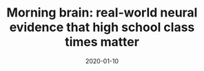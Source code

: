 ---
title: "Morning brain: real-world neural evidence that high school class times matter"
collection: publications
permalink: /publication/2020_morning-brain:-real-world-neural-evidence-that-hig
date: 2020-01-10
year: 2020
venue: 'Social, Cognitive and Affective Neuroscience'
authors: 'Dikker S, Haegens S, Bevilacqua D, Davidesco I, Wan L, Kaggen L, McClintock J, Chaloner K, Ding M, West T, Poeppel D'
number: '173'
citation: 'Dikker S, Haegens S, Bevilacqua D, Davidesco I, Wan L, Kaggen L, McClintock J, Chaloner K, Ding M, West T, Poeppel D (2020). Morning brain: real-world neural evidence that high school class times matter. Social, Cognitive and Affective Neuroscience.'
category: 'article'
---